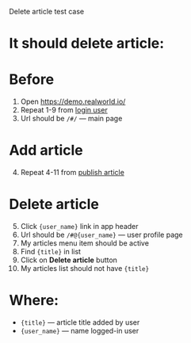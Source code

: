 Delete article test case

# It should delete article:

# Before
1. Open https://demo.realworld.io/
2. Repeat 1-9 from [login user](login_user.md)
3. Url should be `/#/` — main page

# Add article
4. Repeat 4-11 from [publish article](publish_article.md)

# Delete article
5. Click `{user_name}` link in app header
6. Url should be `/#@{user_name}` — user profile page
7. My articles menu item should be active
8. Find `{title}` in list
9. Click on **Delete article** button
10. My articles list should not have `{title}`

# Where:
* `{title}` — article title added by user
* `{user_name}` — name logged-in user

